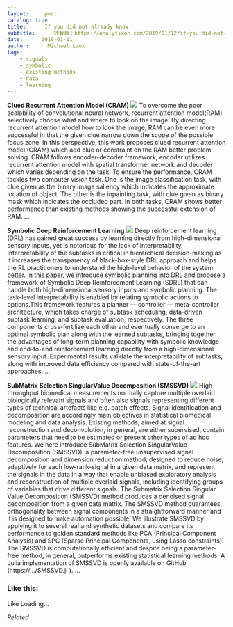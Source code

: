 ```yaml
---
layout:     post
catalog: true
title:      If you did not already know
subtitle:      转载自：https://analytixon.com/2019/01/12/if-you-did-not-already-know-606/
date:      2019-01-11
author:      Michael Laux
tags:
    - signals
    - symbolic
    - existing methods
    - data
    - learning
---
```


**Clued Recurrent Attention Model (CRAM)** ![](https://aboutdataanalytics.files.wordpress.com/2015/01/google.png?w=529)
To overcome the poor scalability of convolutional neural network, recurrent attention model(RAM) selectively choose what and where to look on the image. By directing recurrent attention model how to look the image, RAM can be even more successful in that the given clue narrow down the scope of the possible focus zone. In this perspective, this work proposes clued recurrent attention model (CRAM) which add clue or constraint on the RAM better problem solving. CRAM follows encoder-decoder framework, encoder utilizes recurrent attention model with spatial transformer network and decoder which varies depending on the task. To ensure the performance, CRAM tackles two computer vision task. One is the image classification task, with clue given as the binary image saliency which indicates the approximate location of object. The other is the inpainting task, with clue given as binary mask which indicates the occluded part. In both tasks, CRAM shows better performance than existing methods showing the successful extension of RAM. … 

**Symbolic Deep Reinforcement Learning** ![](https://aboutdataanalytics.files.wordpress.com/2015/01/google.png?w=529)
Deep reinforcement learning (DRL) has gained great success by learning directly from high-dimensional sensory inputs, yet is notorious for the lack of interpretability. Interpretability of the subtasks is critical in hierarchical decision-making as it increases the transparency of black-box-style DRL approach and helps the RL practitioners to understand the high-level behavior of the system better. In this paper, we introduce symbolic planning into DRL and propose a framework of Symbolic Deep Reinforcement Learning (SDRL) that can handle both high-dimensional sensory inputs and symbolic planning. The task-level interpretability is enabled by relating symbolic actions to options.This framework features a planner — controller — meta-controller architecture, which takes charge of subtask scheduling, data-driven subtask learning, and subtask evaluation, respectively. The three components cross-fertilize each other and eventually converge to an optimal symbolic plan along with the learned subtasks, bringing together the advantages of long-term planning capability with symbolic knowledge and end-to-end reinforcement learning directly from a high-dimensional sensory input. Experimental results validate the interpretability of subtasks, along with improved data efficiency compared with state-of-the-art approaches. … 

**SubMatrix Selection SingularValue Decomposition (SMSSVD)** ![](https://aboutdataanalytics.files.wordpress.com/2015/01/google.png?w=529)
High throughput biomedical measurements normally capture multiple overlaid biologically relevant signals and often also signals representing different types of technical artefacts like e.g. batch effects. Signal identification and decomposition are accordingly main objectives in statistical biomedical modeling and data analysis. Existing methods, aimed at signal reconstruction and deconvolution, in general, are either supervised, contain parameters that need to be estimated or present other types of ad hoc features. We here introduce SubMatrix Selection SingularValue Decomposition (SMSSVD), a parameter-free unsupervised signal decomposition and dimension reduction method, designed to reduce noise, adaptively for each low-rank-signal in a given data matrix, and represent the signals in the data in a way that enable unbiased exploratory analysis and reconstruction of multiple overlaid signals, including identifying groups of variables that drive different signals. The Submatrix Selection Singular Value Decomposition (SMSSVD) method produces a denoised signal decomposition from a given data matrix. The SMSSVD method guarantees orthogonality between signal components in a straightforward manner and it is designed to make automation possible. We illustrate SMSSVD by applying it to several real and synthetic datasets and compare its performance to golden standard methods like PCA (Principal Component Analysis) and SPC (Sparse Principal Components, using Lasso constraints). The SMSSVD is computationally efficient and despite being a parameter-free method, in general, outperforms existing statistical learning methods. A Julia implementation of SMSSVD is openly available on GitHub (https://…/SMSSVD.jl ). … 





### Like this:

Like Loading...


*Related*

